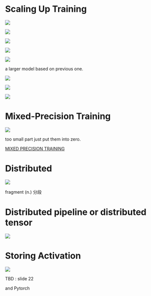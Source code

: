 # Scaling Up Training 

<img src='./assets/5_1.png'></img>

<img src='./assets/5_2.png'></img>

<img src='./assets/5_3.png'></img>

<img src='./assets/5_4.png'></img>

<img src='./assets/5_5.png'></img>

a larger model based on previous one.

<img src='./assets/5_6.png'></img>

<img src='./assets/5_7.png'></img>

<img src='./assets/5_8.png'></img>

# Mixed-Precision Training 

<img src='./assets/5_9.png'></img>

too small part just put them into zero.

[MIXED PRECISION TRAINING](https://arxiv.org/pdf/1710.03740.pdf)

# Distributed

<img src='./assets/5_10.png'></img>

fragment (n.) 分段

# Distributed pipeline or distributed tensor

<img src='./assets/5_11.png'></img>

# Storing Activation

<img src='./assets/5_12.png'></img>

TBD : slide 22

and Pytorch
